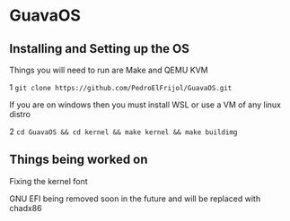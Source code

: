 # GuavaOS

## Installing and Setting up the OS

  Things you will need to run are Make and QEMU KVM

  1 `git clone https://github.com/PedroElFrijol/GuavaOS.git`
  
  If you are on windows then you must install WSL or use a VM of any linux distro
  
  2 `cd GuavaOS && cd kernel && make kernel && make buildimg`
  
## Things being worked on

  Fixing the kernel font

  GNU EFI being removed soon in the future and will be replaced with chadx86
